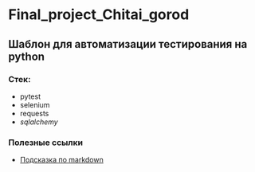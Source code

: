# Final_project_Chitai_gorod


## Шаблон для автоматизации тестирования на python

### Стек:
- pytest
- selenium
- requests
- _sqlalchemy_

### Полезные ссылки
- [Подсказка по markdown](https://www.markdownguide.org/basic-syntax/)